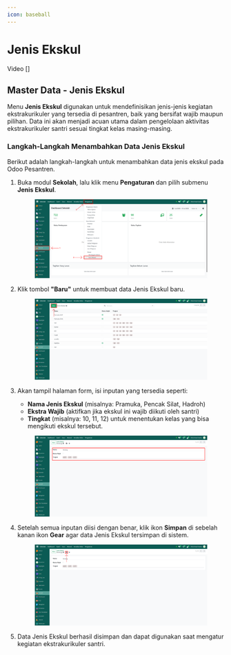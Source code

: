 ```yaml
---
icon: baseball
---
```


# Jenis Ekskul

Video \[]

## Master Data - Jenis Ekskul

Menu **Jenis Ekskul** digunakan untuk mendefinisikan jenis-jenis kegiatan ekstrakurikuler yang tersedia di pesantren, baik yang bersifat wajib maupun pilihan. Data ini akan menjadi acuan utama dalam pengelolaan aktivitas ekstrakurikuler santri sesuai tingkat kelas masing-masing.

### Langkah-Langkah Menambahkan Data Jenis Ekskul

Berikut adalah langkah-langkah untuk menambahkan data jenis ekskul pada Odoo Pesantren.

1.  Buka modul **Sekolah**, lalu klik menu **Pengaturan** dan pilih submenu **Jenis Ekskul**.

    <figure><img src="../../.gitbook/assets/images-282.png" alt=""><figcaption></figcaption></figure>


2.  Klik tombol **"Baru"** untuk membuat data Jenis Ekskul baru.

    <figure><img src="../../.gitbook/assets/images-283.png" alt=""><figcaption></figcaption></figure>


3.  Akan tampil halaman form, isi inputan yang tersedia seperti:

    * **Nama Jenis Ekskul** (misalnya: Pramuka, Pencak Silat, Hadroh)
    * **Ekstra Wajib** (aktifkan jika ekskul ini wajib diikuti oleh santri)
    * **Tingkat** (misalnya: 10, 11, 12) untuk menentukan kelas yang bisa mengikuti ekskul tersebut.

    <figure><img src="../../.gitbook/assets/images-284.png" alt=""><figcaption></figcaption></figure>


4.  Setelah semua inputan diisi dengan benar, klik ikon **Simpan** di sebelah kanan ikon **Gear** agar data Jenis Ekskul tersimpan di sistem.

    <figure><img src="../../.gitbook/assets/images-285.png" alt=""><figcaption></figcaption></figure>


5.  Data Jenis Ekskul berhasil disimpan dan dapat digunakan saat mengatur kegiatan ekstrakurikuler santri.

